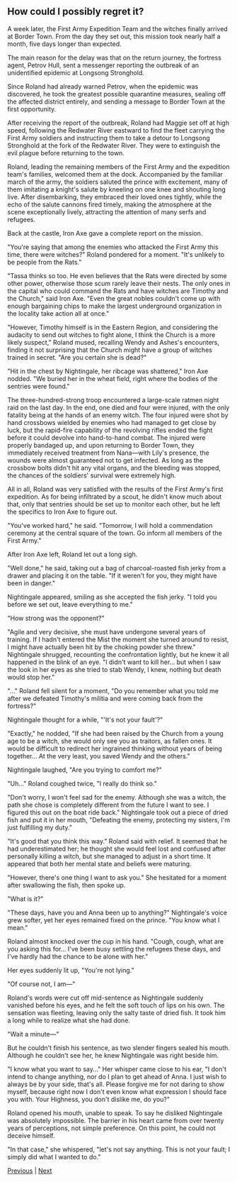 ## How could I possibly regret it?
A week later, the First Army Expedition Team and the witches finally arrived at Border Town. From the day they set out, this mission took nearly half a month, five days longer than expected.



The main reason for the delay was that on the return journey, the fortress agent, Petrov Hull, sent a messenger reporting the outbreak of an unidentified epidemic at Longsong Stronghold.



Since Roland had already warned Petrov, when the epidemic was discovered, he took the greatest possible quarantine measures, sealing off the affected district entirely, and sending a message to Border Town at the first opportunity.



After receiving the report of the outbreak, Roland had Maggie set off at high speed, following the Redwater River eastward to find the fleet carrying the First Army soldiers and instructing them to take a detour to Longsong Stronghold at the fork of the Redwater River. They were to extinguish the evil plague before returning to the town.



Roland, leading the remaining members of the First Army and the expedition team's families, welcomed them at the dock. Accompanied by the familiar march of the army, the soldiers saluted the prince with excitement, many of them imitating a knight's salute by kneeling on one knee and shouting long live. After disembarking, they embraced their loved ones tightly, while the echo of the salute cannons fired timely, making the atmosphere at the scene exceptionally lively, attracting the attention of many serfs and refugees.



Back at the castle, Iron Axe gave a complete report on the mission.



"You're saying that among the enemies who attacked the First Army this time, there were witches?" Roland pondered for a moment. "It's unlikely to be people from the Rats."



"Tassa thinks so too. He even believes that the Rats were directed by some other power, otherwise those scum rarely leave their nests. The only ones in the capital who could command the Rats and have witches are Timothy and the Church," said Iron Axe. "Even the great nobles couldn't come up with enough bargaining chips to make the largest underground organization in the locality take action all at once."



"However, Timothy himself is in the Eastern Region, and considering the audacity to send out witches to fight alone, I think the Church is a more likely suspect," Roland mused, recalling Wendy and Ashes's encounters, finding it not surprising that the Church might have a group of witches trained in secret. "Are you certain she is dead?"



"Hit in the chest by Nightingale, her ribcage was shattered," Iron Axe nodded. "We buried her in the wheat field, right where the bodies of the sentries were found."

The three-hundred-strong troop encountered a large-scale ratmen night raid on the last day. In the end, one died and four were injured, with the only fatality being at the hands of an enemy witch. The four injured were shot by hand crossbows wielded by enemies who had managed to get close by luck, but the rapid-fire capability of the revolving rifles ended the fight before it could devolve into hand-to-hand combat. The injured were properly bandaged up, and upon returning to Border Town, they immediately received treatment from Nana—with Lily's presence, the wounds were almost guaranteed not to get infected. As long as the crossbow bolts didn't hit any vital organs, and the bleeding was stopped, the chances of the soldiers' survival were extremely high.



All in all, Roland was very satisfied with the results of the First Army's first expedition. As for being infiltrated by a scout, he didn't know much about that, only that sentries should be set up to monitor each other, but he left the specifics to Iron Axe to figure out.



"You've worked hard," he said. "Tomorrow, I will hold a commendation ceremony at the central square of the town. Go inform all members of the First Army."



After Iron Axe left, Roland let out a long sigh.



"Well done," he said, taking out a bag of charcoal-roasted fish jerky from a drawer and placing it on the table. "If it weren't for you, they might have been in danger."



Nightingale appeared, smiling as she accepted the fish jerky. "I told you before we set out, leave everything to me."



"How strong was the opponent?"



"Agile and very decisive, she must have undergone several years of training. If I hadn't entered the Mist the moment she turned around to resist, I might have actually been hit by the choking powder she threw." Nightingale shrugged, recounting the confrontation lightly, but he knew it all happened in the blink of an eye. "I didn't want to kill her... but when I saw the look in her eyes as she tried to stab Wendy, I knew, nothing but death would stop her."



"..." Roland fell silent for a moment, "Do you remember what you told me after we defeated Timothy's militia and were coming back from the fortress?"



Nightingale thought for a while, "'It's not your fault'?"



"Exactly," he nodded, "If she had been raised by the Church from a young age to be a witch, she would only see you as traitors, as fallen ones. It would be difficult to redirect her ingrained thinking without years of being together... At the very least, you saved Wendy and the others."



Nightingale laughed, "Are you trying to comfort me?"



"Uh..." Roland coughed twice, "I really do think so."



"Don't worry, I won't feel sad for the enemy. Although she was a witch, the path she chose is completely different from the future I want to see. I figured this out on the boat ride back." Nightingale took out a piece of dried fish and put it in her mouth, "Defeating the enemy, protecting my sisters, I'm just fulfilling my duty."



"It's good that you think this way." Roland said with relief. It seemed that he had underestimated her; he thought she would feel lost and confused after personally killing a witch, but she managed to adjust in a short time. It appeared that both her mental state and beliefs were maturing.



"However, there's one thing I want to ask you." She hesitated for a moment after swallowing the fish, then spoke up.



"What is it?"



"These days, have you and Anna been up to anything?" Nightingale's voice grew softer, yet her eyes remained fixed on the prince. "You know what I mean."



Roland almost knocked over the cup in his hand. "Cough, cough, what are you asking this for... I've been busy settling the refugees these days, and I've hardly had the chance to be alone with her."



Her eyes suddenly lit up, "You're not lying."



"Of course not, I am—"



Roland's words were cut off mid-sentence as Nightingale suddenly vanished before his eyes, and he felt the soft touch of lips on his own. The sensation was fleeting, leaving only the salty taste of dried fish. It took him a long while to realize what she had done.



"Wait a minute—"



But he couldn't finish his sentence, as two slender fingers sealed his mouth. Although he couldn't see her, he knew Nightingale was right beside him.



"I know what you want to say..." Her whisper came close to his ear, "I don't intend to change anything, nor do I plan to get ahead of Anna. I just wish to always be by your side, that's all. Please forgive me for not daring to show myself, because right now I don't even know what expression I should face you with. Your Highness, you don't dislike me, do you?"



Roland opened his mouth, unable to speak. To say he disliked Nightingale was absolutely impossible. The barrier in his heart came from over twenty years of perceptions, not simple preference. On this point, he could not deceive himself.



"In that case," she whispered, "let's not say anything. This is not your fault; I simply did what I wanted to do."





[Previous](CH0237.md) | [Next](CH0239.md)
